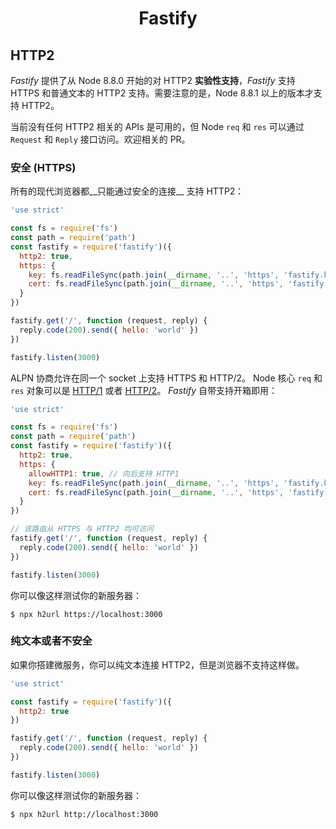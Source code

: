 <h1 align="center">Fastify</h1>

## HTTP2

_Fastify_ 提供了从 Node 8.8.0 开始的对 HTTP2 **实验性支持**，_Fastify_ 支持 HTTPS 和普通文本的 HTTP2 支持。需要注意的是，Node 8.8.1 以上的版本才支持 HTTP2。

当前没有任何 HTTP2 相关的 APIs 是可用的，但 Node `req` 和 `res` 可以通过 `Request` 和 `Reply` 接口访问。欢迎相关的 PR。

### 安全 (HTTPS)

所有的现代浏览器都__只能通过安全的连接__ 支持 HTTP2：

```js
'use strict'

const fs = require('fs')
const path = require('path')
const fastify = require('fastify')({
  http2: true,
  https: {
    key: fs.readFileSync(path.join(__dirname, '..', 'https', 'fastify.key')),
    cert: fs.readFileSync(path.join(__dirname, '..', 'https', 'fastify.cert'))
  }
})

fastify.get('/', function (request, reply) {
  reply.code(200).send({ hello: 'world' })
})

fastify.listen(3000)
```

ALPN 协商允许在同一个 socket 上支持 HTTPS 和 HTTP/2。
Node 核心 `req` 和 `res` 对象可以是 [HTTP/1](https://nodejs.org/api/http.html)
或者 [HTTP/2](https://nodejs.org/api/http2.html)。
_Fastify_ 自带支持开箱即用：

```js
'use strict'

const fs = require('fs')
const path = require('path')
const fastify = require('fastify')({
  http2: true,
  https: {
    allowHTTP1: true, // 向后支持 HTTP1
    key: fs.readFileSync(path.join(__dirname, '..', 'https', 'fastify.key')),
    cert: fs.readFileSync(path.join(__dirname, '..', 'https', 'fastify.cert'))
  }
})

// 该路由从 HTTPS 与 HTTP2 均可访问
fastify.get('/', function (request, reply) {
  reply.code(200).send({ hello: 'world' })
})

fastify.listen(3000)
```

你可以像这样测试你的新服务器：

```
$ npx h2url https://localhost:3000
```

### 纯文本或者不安全

如果你搭建微服务，你可以纯文本连接 HTTP2，但是浏览器不支持这样做。

```js
'use strict'

const fastify = require('fastify')({
  http2: true
})

fastify.get('/', function (request, reply) {
  reply.code(200).send({ hello: 'world' })
})

fastify.listen(3000)
```

你可以像这样测试你的新服务器：

```
$ npx h2url http://localhost:3000
```

